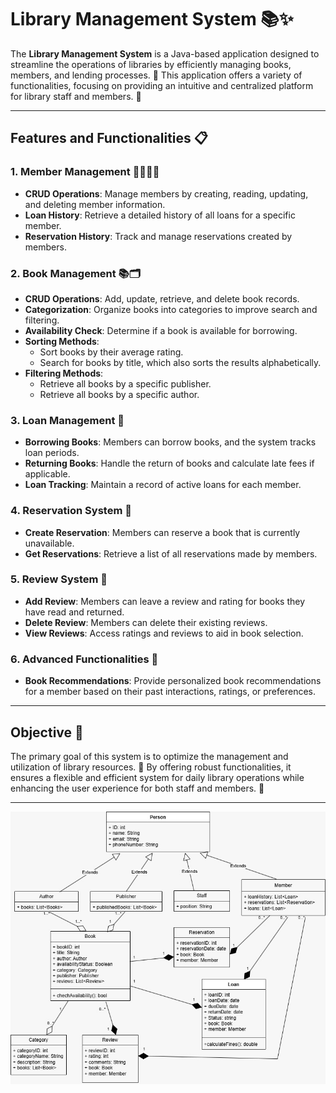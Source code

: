 # Library Management System 📚✨

The **Library Management System** is a Java-based application designed to streamline the operations of libraries by efficiently managing books, members, and lending processes. 📖 This application offers a variety of functionalities, focusing on providing an intuitive and centralized platform for library staff and members. 🌟

---

## Features and Functionalities 📋

### 1. Member Management 🧑‍🤝‍🧑📑

- **CRUD Operations**: Manage members by creating, reading, updating, and deleting member information.
- **Loan History**: Retrieve a detailed history of all loans for a specific member.
- **Reservation History**: Track and manage reservations created by members.

### 2. Book Management 📚🗂️

- **CRUD Operations**: Add, update, retrieve, and delete book records.
- **Categorization**: Organize books into categories to improve search and filtering.
- **Availability Check**: Determine if a book is available for borrowing.
- **Sorting Methods**:
    - Sort books by their average rating.
    - Search for books by title, which also sorts the results alphabetically.
- **Filtering Methods**:
    - Retrieve all books by a specific publisher.
    - Retrieve all books by a specific author.

### 3. Loan Management 📕

- **Borrowing Books**: Members can borrow books, and the system tracks loan periods.
- **Returning Books**: Handle the return of books and calculate late fees if applicable.
- **Loan Tracking**: Maintain a record of active loans for each member.

### 4. Reservation System 📝

- **Create Reservation**: Members can reserve a book that is currently unavailable.
- **Get Reservations**: Retrieve a list of all reservations made by members.

### 5. Review System 💬

- **Add Review**: Members can leave a review and rating for books they have read and returned.
- **Delete Review**: Members can delete their existing reviews.
- **View Reviews**: Access ratings and reviews to aid in book selection.

### 6. Advanced Functionalities 🤖

- **Book Recommendations**: Provide personalized book recommendations for a member based on their past interactions, ratings, or preferences.

---

## Objective 🎯

The primary goal of this system is to optimize the management and utilization of library resources. 📘 By offering robust functionalities, it ensures a flexible and efficient system for daily library operations while enhancing the user experience for both staff and members. 🌟

---

![LibraryUML.jpg](LibraryUML.jpg)